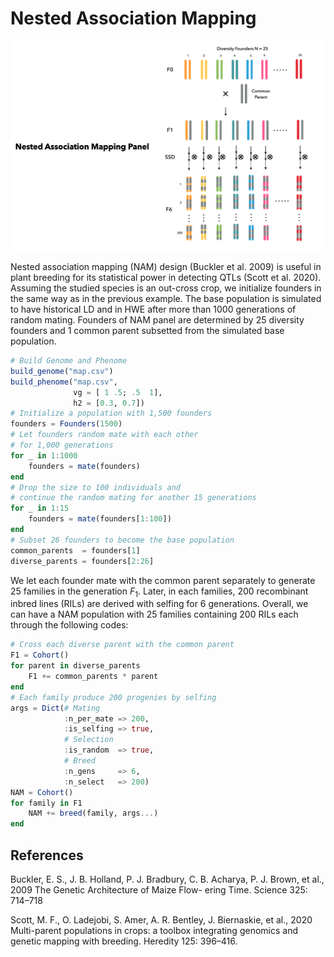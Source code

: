 # Nested Association Mapping
![](../assets/nam.png)

Nested association mapping (NAM) design  (Buckler et al. 2009) is useful in plant breeding for its statistical power in detecting QTLs (Scott et al. 2020). Assuming the studied species is an out-cross crop, we initialize founders in the same way as in the previous example. The base population is simulated to have historical LD and in HWE after more than 1000 generations of random mating. Founders of NAM panel are determined by 25 diversity founders and 1 common parent subsetted from the simulated base population.
```julia
# Build Genome and Phenome
build_genome("map.csv")
build_phenome("map.csv",
              vg = [ 1 .5; .5  1],
              h2 = [0.3, 0.7])
# Initialize a population with 1,500 founders
founders = Founders(1500)
# Let founders random mate with each other
# for 1,000 generations 
for _ in 1:1000
    founders = mate(founders)
end
# Drop the size to 100 individuals and
# continue the random mating for another 15 generations
for _ in 1:15
    founders = mate(founders[1:100])
end
# Subset 26 founders to become the base population
common_parents  = founders[1]
diverse_parents = founders[2:26]
```

We let each founder mate with the common parent separately to generate 25 families in the generation $F_1$. Later, in each families, 200 recombinant inbred lines (RILs) are derived with selfing for 6 generations. Overall, we can have a NAM population with 25 families containing 200 RILs each through the following codes:
```julia
# Cross each diverse parent with the common parent
F1 = Cohort()
for parent in diverse_parents
    F1 += common_parents * parent
end
# Each family produce 200 progenies by selfing
args = Dict(# Mating
            :n_per_mate => 200,
            :is_selfing => true,
            # Selection
            :is_random  => true,
            # Breed
            :n_gens     => 6,
            :n_select   => 200)
NAM = Cohort()
for family in F1
    NAM += breed(family, args...)
end
```

## References
Buckler, E. S., J. B. Holland, P. J. Bradbury, C. B. Acharya, P. J. Brown, et al., 2009 The Genetic Architecture of Maize Flow- ering Time. Science 325: 714–718

Scott, M. F., O. Ladejobi, S. Amer, A. R. Bentley, J. Biernaskie, et al., 2020 Multi-parent populations in crops: a toolbox integrating genomics and genetic mapping with breeding. Heredity 125: 396–416.
